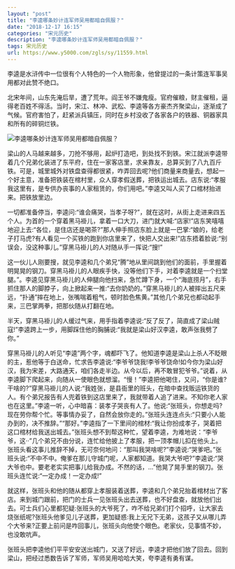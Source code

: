 ```yaml
---
layout: "post"
title: "李逵哪条妙计连军师吴用都暗自佩服？"
date: "2018-12-17 16:15"
categories: "宋元历史"
description: "李逵哪条妙计连军师吴用都暗自佩服？"
tags: 宋元历史
url: https://www.y5000.com/zgls/sy/11559.html
---
```






李逵是水浒传中一位很有个人特色的一个人物形象，他曾提过的一条计策连军事吴用都对此赞不绝口。

北宋年间，山东先淹后旱，遭了荒年。阎王爷不嫌鬼瘦。官府催粮，财主催租，逼得老百姓不得活。当时，宋江、林冲、武松、李逵等各方豪杰齐聚梁山，逐渐成了气候。官府害怕了，赶紧派兵镇压，同时在乡村没收了各家各户的铁器、铜器家具和所有的碎铜烂铁。

![李逵哪条妙计连军师吴用都暗自佩服？](/uploads/allimg/170120/6-1F120104252509.JPG)

梁山的人马越来越多，刀抢不够用，起炉打造吧，到处找不到铁。宋江就派李逵带着几个兄弟化装进了东平府，住在一家客店里，求亲靠友，总算买到了八九百斤铁。可是，城里城外对铁盘查得都很紧，咋弄回去呢?他们商量来商量去，想起一个好主意，准备把铁装在棺村里，众人穿孝假送葬，把铁运出城去。店东说:“孝服我这里有，是专供办丧事的人家租赁的，你们用吧。”李逵又叫人买了口棺材抬进来。把铁放里边。

一切都准备停当，李逵问:“谁会痛哭，当孝子呀?”，就在这时，从街上走进来四五个人。为首的一个穿着黑马褂儿，拿着一口大刀，进门就大喊:“店家!”店东笑嘻嘻地迎上去:“各位，是住店还是喝茶?”那人伸手照店东脸上就是一巴掌:“娘的，给老子打马虎?有人看见一个买铁的跑到你店里来了，快把人交出来!”店东捂着脸说:“别误会，没这种事儿。”穿黑马褂儿的人对随从手一挥说:“搜!”

这一伙儿人刚要搜，就见李逵和几个弟兄“腾”地从里间跳到他们的面前，手里握着明晃晃的钢刀。穿黑马褂儿的人眼疾手快，没等他们下手，对着李逵就是一个扫堂腿。”。李逵见穿黑马褂儿的人伸腿向他扫来，急忙蹲下身，一个“海底捞月”，右手抓住那人的脚脖子，向上掀起来一推:“去你奶奶的。”穿黑马褂儿的人被摔出五尺来远，“扑通”摔在地上，张嘴喘着粗气，顿时脸色焦黄。”其他几个弟兄也都动起手来，三巴掌两拳，把那伙随从打翻在地。

半天，穿黑马褂儿的人缓过气来，用手指着李逵说:“反了反了，简直成了梁山贼寇!”李逵跨上一步，用脚踩住他的胸脯说:“我就是梁山好汉李逵，敢声张我劈了你。”

穿黑马褂儿的人听见“李逵”两个字，魂都吓飞了。他知道李逵是梁山上杀人不眨眼的主，惹他等于白送命，忙求告李逵说:“李爷爷饶我!李爷爷饶命!如今你为梁山好汉，我为宋差，大路通天，咱们各走半边。从今以后，再不敢冒犯爷爷。”说着，从李逵脚下爬起来，向随从一使眼色就想溜。“慢！”李逵把他喝住，又问，“你是谁?干啥的?”穿黑马褂儿的人说:“我姓张，是县衙里的班头，在暗中查找贩运铁货的人。有个弟兄报告有人兜着铁到这店里来了，我就带着人追了进来。不知你老人家也在这里。”李逵一听，心中暗喜：装孝子哭丧有人了。他说:“张班头，你想走吗?现在劳你帮个忙。等事情办妥了，自然会放你走的。”张班头连连点头:“只要小人能办到的，决不推辞。”“那好。”李逵指了一下里间的棺材:“我让你扮成孝子，哭着把这口棺材给我送出城去。”张班头想不到帮这种忙，望着李逵，为难地说：“李爷爷，这··”几个弟兄不由分说，连忙给他披上了孝服，把一顶孝帽儿扣在他头上。张班头看这事儿推辞不掉，无可奈何地问：“那叫我哭啥呢?”李逵说:“哭爹吧。”张班头说:“不中不中。俺爹在那儿守城门呢，人家都知道。我哭大爷吧?”李逵说:“哭大爷也中。要老老实实把事儿给我办成。不然的话，…”他晃了晃手里的钢刀。张班头连忙说:“一定办成！一定办成!”

就这样，张班头和他的随从都穿上孝服装着送葬，李逵和几个弟兄抬着棺材出了客店。来到城门跟前，把门的士兵一见张班头出去送葬，也不好盘查，就放他们出去。可士兵们心里都犯疑:张班头的大爷死了，咋不给兄弟们打个招呼，让大家去烧张纸呢?张班头他爹见儿子送葬，更加疑惑:我上无兄下无弟，这孩子又从哪儿弄个大爷来?正要上前问是咋回事儿，张班头向他使个眼色。老家伙，见事情不妙，也没敢吭声。

张班头把李逵他们平平安安送出城门，又送了好远，李逵才把他们放了回去。回到梁山，把经过悉数告诉了军师，军师吴用哈哈大笑，夸李逵有勇有谋。

